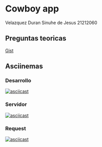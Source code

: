 # Cowboy app

Velazquez Duran Sinuhe de Jesus 21212060

## Preguntas teoricas

[Gist](https://gist.github.com/Sinu135/809f1e9386c82de0df08a17a93d95ecd)

## Asciinemas

### Desarrollo
[![asciicast](https://asciinema.org/a/45O6h0anUyVyMdiZ8xRjevTDX.svg)](https://asciinema.org/a/45O6h0anUyVyMdiZ8xRjevTDX)

### Servidor
[![asciicast](https://asciinema.org/a/XQ4kpozYKcVE8xoJIORJeC3Uo.svg)](https://asciinema.org/a/XQ4kpozYKcVE8xoJIORJeC3Uo)

### Request
[![asciicast](https://asciinema.org/a/8KyXuEPmT9cbNlP82QKvVdLcL.svg)](https://asciinema.org/a/8KyXuEPmT9cbNlP82QKvVdLcL)
